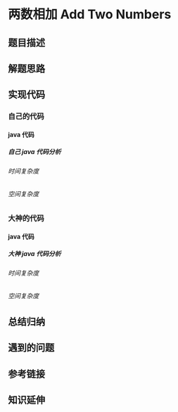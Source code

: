 # 两数相加 Add Two Numbers

## 题目描述


## 解题思路


## 实现代码
### 自己的代码
#### java 代码

##### 自己 java 代码分析
###### 时间复杂度

###### 空间复杂度


### 大神的代码
#### java 代码

##### 大神 java 代码分析
###### 时间复杂度

###### 空间复杂度


## 总结归纳


## 遇到的问题


## 参考链接


## 知识延伸

